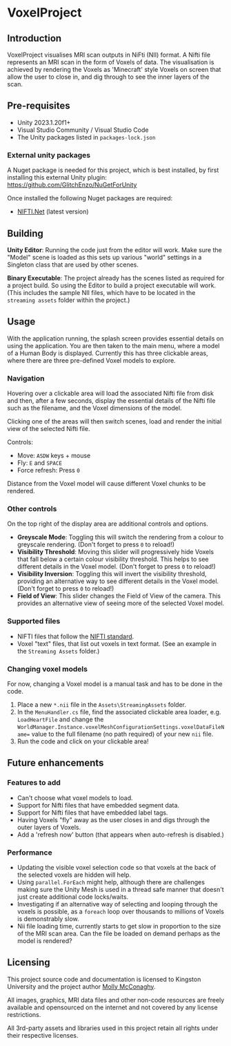 # VoxelProject
## Introduction
VoxelProject visualises MRI scan outputs in NiFti (NII) format. A Nifti file represents an MRI scan in the form of Voxels of data. The visualisation is achieved by rendering the Voxels as 'Minecraft' style Voxels on screen that allow the user to close in, and dig through to see the inner layers of the scan.

## Pre-requisites
- Unity 2023.1.20f1+
- Visual Studio Community / Visual Studio Code
- The Unity packages listed in `packages-lock.json`

### External unity packages
A Nuget package is needed for this project, which is best installed, by first installing this external Unity plugin:  https://github.com/GlitchEnzo/NuGetForUnity

Once installed the following Nuget packages are required:
- [NIFTI.Net](https://www.nuget.org/packages/Nifti.NET) (latest version)

## Building
**Unity Editor**:  Running the code just from the editor will work. Make sure the "Model" scene is loaded as this sets up various "world" settings in a Singleton class that are used by other scenes.

**Binary Executable**: The project already has the scenes listed as required for a project build. So using the Editor to build a project executable will work. (This includes the sample NII files, which have to be located in the `streaming assets` folder within the project.)

## Usage
With the application running, the splash screen provides essential details on using the application. You are then taken to the main menu, where a model of a Human Body is displayed.  Currently this has three clickable areas, where there are three pre-defined Voxel models to explore.

### Navigation
Hovering over a clickable area will load the associated Nifti file from disk and then, after a few seconds, display the essential details of the Nifti file such as the filename, and the Voxel dimensions of the model.

Clicking one of the areas will then switch scenes, load and render the initial view of the selected Nifti file.

Controls:
- Move: `ASDW` keys + mouse
- Fly: `E` and `SPACE`
- Force refresh: Press `0`

Distance from the Voxel model will cause different Voxel chunks to be rendered.

### Other controls
On the top right of the display area are additional controls and options.
- **Greyscale Mode**: Toggling this will switch the rendering from a colour to greyscale rendering. (Don't forget to press `0` to reload!)
- **Visibility Threshold**: Moving this slider will progressively hide Voxels that fall below a certain colour visibility threshold. This helps to see different details in the Voxel model.  (Don't forget to press `0` to reload!)
- **Visibility Inversion**: Toggling this will invert the visibility threshold, providing an alternative way to see different details in the Voxel model.  (Don't forget to press `0` to reload!)
- **Field of View**: This slider changes the Field of View of the camera. This provides an alternative view of seeing more of the selected Voxel model.

### Supported files
- NIFTI files that follow the [NIFTI standard](https://nifti.nimh.nih.gov/).
- Voxel "text" files, that list out voxels in text format. (See an example in the `Streaming Assets` folder.)

### Changing voxel models
For now, changing a Voxel model is a manual task and has to be done in the code.

1. Place a new `*.nii` file in the `Assets\StreamingAssets` folder.
1. In the `MenuHandler.cs` file, find the associated clickable area loader, e.g. `LoadHeartFile` and change the `WorldManager.Instance.voxelMeshConfigurationSettings.voxelDataFileName=` value to the full filename (no path required) of your new `nii` file.
1. Run the code and click on your clickable area!

## Future enhancements
### Features to add
- Can't choose what voxel models to load.
- Support for Nifti files that have embedded segment data.
- Support for Nifti files that have embedded label tags.
- Having Voxels "fly" away as the user closes in and digs through the outer layers of Voxels.
- Add a 'refresh now' button (that appears when auto-refresh is disabled.)

### Performance
  - Updating the visible voxel selection code so that voxels at the back of the selected voxels are hidden will help.
  - Using `parallel.ForEach` might help, although there are challenges making sure the Unity Mesh is used in a thread safe manner that doesn't just create additional code locks/waits.
  - Investigating if an alternative way of selecting and looping through the voxels is possible, as a `foreach` loop over thousands to millions of Voxels is demonstrably slow.
- Nii file loading time, currently starts to get slow in proportion to the size of the MRI scan area. Can the file be loaded on demand perhaps as the model is rendered?

## Licensing
This project source code and documentation is licensed to Kingston University and the project author [Molly McConaghy](K2367574@kingston.ac.uk).

All images, graphics, MRI data files and other non-code resources are freely available and opensourced on the internet and not covered by any license restrictions.

All 3rd-party assets and libraries used in this project retain all rights under their respective licenses.
